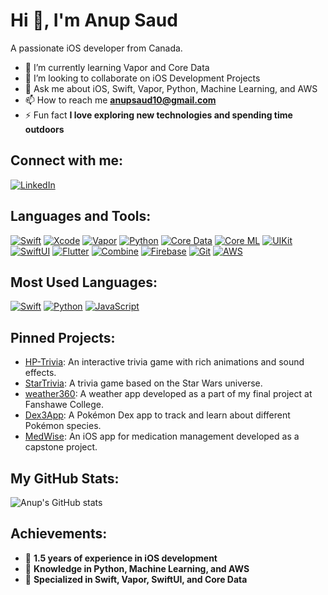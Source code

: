 # Hi 👋, I'm Anup Saud

A passionate iOS developer from Canada.

- 🌱 I’m currently learning Vapor and Core Data
- 👯 I’m looking to collaborate on iOS Development Projects
- 💬 Ask me about iOS, Swift, Vapor, Python, Machine Learning, and AWS
- 📫 How to reach me **anupsaud10@gmail.com**
- ⚡ Fun fact **I love exploring new technologies and spending time outdoors**

## Connect with me:
[![LinkedIn](https://img.shields.io/badge/LinkedIn-0077B5?style=for-the-badge&logo=linkedin&logoColor=white)](https://www.linkedin.com/in/anupsaud1/)

## Languages and Tools:
[![Swift](https://img.shields.io/badge/Swift-F05138?style=for-the-badge&logo=swift&logoColor=white)](https://developer.apple.com/swift/)
[![Xcode](https://img.shields.io/badge/Xcode-007ACC?style=for-the-badge&logo=xcode&logoColor=white)](https://developer.apple.com/xcode/)
[![Vapor](https://img.shields.io/badge/Vapor-00BFFF?style=for-the-badge&logo=vapor&logoColor=white)](https://vapor.codes/)
[![Python](https://img.shields.io/badge/Python-3776AB?style=for-the-badge&logo=python&logoColor=white)](https://www.python.org/)
[![Core Data](https://img.shields.io/badge/CoreData-4A154B?style=for-the-badge&logo=core-data&logoColor=white)](https://developer.apple.com/documentation/coredata/)
[![Core ML](https://img.shields.io/badge/CoreML-5D90FF?style=for-the-badge&logo=apple&logoColor=white)](https://developer.apple.com/documentation/coreml/)
[![UIKit](https://img.shields.io/badge/UIKit-2396F3?style=for-the-badge&logo=uikit&logoColor=white)](https://developer.apple.com/documentation/uikit/)
[![SwiftUI](https://img.shields.io/badge/SwiftUI-0062B1?style=for-the-badge&logo=swift&logoColor=white)](https://developer.apple.com/xcode/swiftui/)
[![Flutter](https://img.shields.io/badge/Flutter-02569B?style=for-the-badge&logo=flutter&logoColor=white)](https://flutter.dev/)
[![Combine](https://img.shields.io/badge/Combine-0056D1?style=for-the-badge&logo=apple&logoColor=white)](https://developer.apple.com/documentation/combine/)
[![Firebase](https://img.shields.io/badge/Firebase-FFCA28?style=for-the-badge&logo=firebase&logoColor=black)](https://firebase.google.com/)
[![Git](https://img.shields.io/badge/Git-F05032?style=for-the-badge&logo=git&logoColor=white)](https://git-scm.com/)
[![AWS](https://img.shields.io/badge/AWS-FF9900?style=for-the-badge&logo=amazon-aws&logoColor=white)](https://aws.amazon.com/)

## Most Used Languages:
[![Swift](https://img.shields.io/badge/Swift-55.0%25-orange)](https://developer.apple.com/swift/)
[![Python](https://img.shields.io/badge/Python-25.0%25-blue)](https://www.python.org/)
[![JavaScript](https://img.shields.io/badge/JavaScript-15.0%25-yellow)](https://developer.mozilla.org/en-US/docs/Web/JavaScript)

## Pinned Projects:
- [HP-Trivia](https://github.com/anup810/HP-Trivia): An interactive trivia game with rich animations and sound effects.
- [StarTrivia](https://github.com/anup810/StarTrivia): A trivia game based on the Star Wars universe.
- [weather360](https://github.com/anup810/weather360): A weather app developed as a part of my final project at Fanshawe College.
- [Dex3App](https://github.com/anup810/Dex3App): A Pokémon Dex app to track and learn about different Pokémon species.
- [MedWise](https://github.com/pawan779/MedWise-Capstone-Project): An iOS app for medication management developed as a capstone project.

## My GitHub Stats:
![Anup's GitHub stats](https://github-readme-stats.vercel.app/api?username=anup810&show_icons=true&theme=radical)

## Achievements:
- 🌟 **1.5 years of experience in iOS development**
- 🧠 **Knowledge in Python, Machine Learning, and AWS**
- 🚀 **Specialized in Swift, Vapor, SwiftUI, and Core Data**

